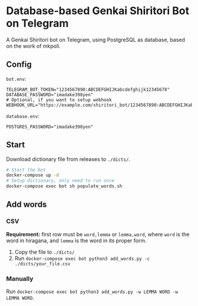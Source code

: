 # Database-based Genkai Shiritori Bot on Telegram

A Genkai Shiritori bot on Telegram, using PostgreSQL as database, based on the work of mkpoli.

## Config

`bot.env`:

```env
TELEGRAM_BOT_TOKEN="1234567890:ABCDEFGHIJKabcdefghijk12345678"
DATABASE_PASSWORD="imadake398yen"
# Optional, if you want to setup webhook
WEBHOOK_URL="https://example.com/shiritori_bot/1234567890:ABCDEFGHIJKabcdefghijk12345678"
```

`database.env`:

```env
POSTGRES_PASSWORD="imadake398yen"
```


## Start

Download dictionary file from releases to `./dicts/`.

```sh
# Start the bot
docker-compose up -d
# Setup dictionary, only need to run once
docker-compose exec bot sh populate_words.sh
```

## Add words

### CSV

**Requirement:** first row must be `word,lemma` or `lemma,word`, where `word` is the word in hiragana, and `lemma` is the word in its proper form.

1. Copy the file to `./dicts/`
2. Run `docker-compose exec bot python3 add_words.py -c ./dicts/your_file.csv`

### Manually

Run `docker-compose exec bot python3 add_words.py -w LEMMA WORD -w LEMMA WORD`.
